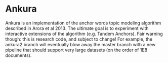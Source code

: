 # Ankura

Ankura is an implementation of the anchor words topic modeling algorithm described in Arora et al 2013.
The ultimate goal is to experiment with interactive extensions of the algorithm (e.g. Tandem Anchors).
Fair warning though: this is research code, and subject to change! For example, the ankura2 branch will
eventually blow away the master branch with a new pipeline that should support very large datasets
(on the order of 1E8 documents).
